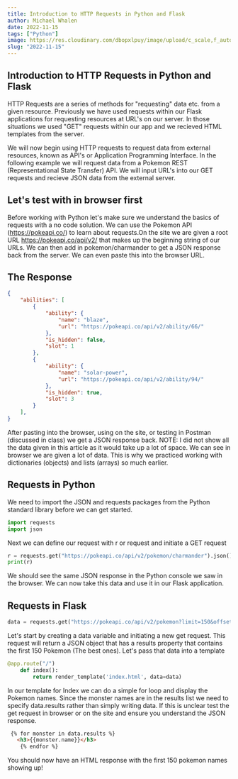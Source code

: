 ```yaml
---
title: Introduction to HTTP Requests in Python and Flask
author: Michael Whalen
date: 2022-11-15
tags: ["Python"]
image: https://res.cloudinary.com/dbopxlpuy/image/upload/c_scale,f_auto,q_auto,w_800/v1666969600/Articles/flask_rzjk3t.webp
slug: "2022-11-15" 
---
```

## Introduction to HTTP Requests in Python and Flask

HTTP Requests are a series of methods for "requesting" data etc. from a given resource. Previously we have used requests within our Flask applications for requesting resources at URL's on our server. In those situations we used "GET" requests within our app and we recieved HTML templates from the server.

We will now begin using HTTP requests to request data from external resources, known as API's or Application Programming Interface. In the following example we will request data from a Pokemon REST (Representational State Transfer) API. We will input URL's into our GET requests and recieve JSON data from the external server. 


## Let's test with in browser first
Before working with Python let's make sure we understand the basics of requests with a no code solution.  We can use the Pokemon API (https://pokeapi.co/) to learn about requests.On the site we are given a root URL https://pokeapi.co/api/v2/ that makes up the beginning string of our URLs. We can then add in pokemon/charmander to get a JSON response back from the server. We can even paste this into the browser URL. 

## The Response
```JSON
{
    "abilities": [
        {
            "ability": {
                "name": "blaze",
                "url": "https://pokeapi.co/api/v2/ability/66/"
            },
            "is_hidden": false,
            "slot": 1
        },
        {
            "ability": {
                "name": "solar-power",
                "url": "https://pokeapi.co/api/v2/ability/94/"
            },
            "is_hidden": true,
            "slot": 3
        }
    ],
}
```
After pasting into the browser, using on the site, or testing in Postman (discussed in class) we get a JSON response back. NOTE: I did not show all the data given in this article as it would take up a lot of space. We can see in browser we are given a lot of data. This is why we practiced working with dictionaries (objects) and lists (arrays) so much earlier. 
## Requests in Python
We need to import the JSON and requests packages from the Python standard library before we can get started. 
```Python
import requests
import json
```

Next we can define our request with r or request and initiate a GET request
```Python
r = requests.get("https://pokeapi.co/api/v2/pokemon/charmander").json()
print(r)
```
We should see the same JSON response in the Python console we saw in the browser. We can now take this data and use it in our Flask application. 

## Requests in Flask

```Python
data = requests.get("https://pokeapi.co/api/v2/pokemon?limit=150&offset=0").json()
```
Let's start by creating a data variable and initiating a new get request. This request will return a JSON object that has a results property that contains the first 150 Pokemon (The best ones). Let's pass that data into a template
```Python
@app.route("/")
    def index():
        return render_template('index.html', data=data)
```

In our template for Index we can do a simple for loop and display the Pokemon names. Since the monster names are in the results list we need to specify data.results rather than simply writing data. If this is unclear test the get request in browser or on the site and ensure you understand the JSON response. 

```HTML
 {% for monster in data.results %}
   <h3>{{monster.name}}</h3>
    {% endfor %}
```

You should now have an HTML response with the first 150 pokemon names showing up!